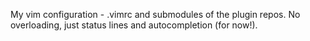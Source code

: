 My vim configuration - .vimrc and submodules of the plugin repos. No overloading, just status lines and autocompletion (for now!).
